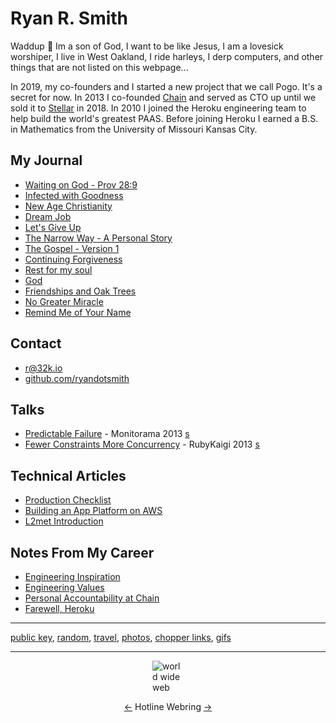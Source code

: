 <h1>Ryan R. Smith</h1>

Waddup 🤙 Im a son of God, I want to be like Jesus, I am a lovesick worshiper, I live in West Oakland, I ride harleys, I derp computers, and other things that are not listed on this webpage...

In 2019, my co-founders and I started a new project that we call Pogo. It's a secret for now. In 2013 I co-founded [Chain](https://web.archive.org/web/20180809015203/https://chain.com/) and served as CTO up until we sold it to [Stellar](https://stellar.org) in 2018. In 2010 I joined the Heroku engineering team to help build the world's greatest PAAS. Before joining Heroku I earned a B.S. in Mathematics from the University of Missouri Kansas City.

## My Journal

* [Waiting on God - Prov 28:9](/prov-28:9)
* [Infected with Goodness](/infected-with-goodness)
* [New Age Christianity](/new-age-christianity)
* [Dream Job](/dream-job)
* [Let's Give Up](/lets-give-up)
* [The Narrow Way - A Personal Story](/narrow-way)
* [The Gospel - Version 1](/gospel-v1)
* [Continuing Forgiveness](/forgiveness)
* [Rest for my soul](/rest-for-my-soul)
* [God](/God)
* [Friendships and Oak Trees](/friendships-and-oak-trees)
* [No Greater Miracle](/no-greater-miracle)
* [Remind Me of Your Name](/remind-me-of-your-name)

## Contact

* [r@32k.io](mailto:r@32k.io)
* [github.com/ryandotsmith](https://github.com/ryandotsmith)

## Talks

* [Predictable Failure](http://vimeo.com/75304752) - Monitorama 2013 [s](http://cl.ly/1o1o243O0z2A/Predictable%20Failure%20Monitorama.pdf)
* [Fewer Constraints More Concurrency](http://vimeo.com/68850147) - RubyKaigi 2013 [s](http://cl.ly/2812472J073R/Ruby%20Kaigi%202013%20-%20Fewer%20Constraints%20More%20Concurrency.pdf)

## Technical Articles

* [Production Checklist](/production-checklist)
* [Building an App Platform on AWS](/app-platforms-on-aws)
* [L2met Introduction](/l2met-introduction)

## Notes From My Career

* [Engineering Inspiration](/eng-inspiration)
* [Engineering Values](/eng-vals)
* [Personal Accountability at Chain](/personal-accountability-at-chain)
* [Farewell, Heroku](/farewell-heroku)

<hr />

[public key](/pk), [random](/random), [travel](/travel), [photos](/photos), [chopper links](/chopper-links), [gifs](/gifs)

<hr />
<img src="https://d.32k.io/earth.gif" style="margin: 0 auto; display: block; max-width: 50px;" alt="world wide web">

<p style="text-align: center">
<a href="https://hotlinewebring.club/ryandotsmith/previous">←</a>
Hotline Webring
<a href="https://hotlinewebring.club/ryandotsmith/next">→</a>
</p>

<script>
window.addEventListener('load', function() {

    function randcolor() {
        const colors = ['#bc5a45', '#618685', '#36486b', '#f18973'];
        var i = Math.floor(Math.random() * Math.floor(colors.length));
        return colors[i];
    }

    function spanit(tn) {
        var col = document.getElementsByTagName(tn);
        for (var i = 0; i < col.length; i++) {
            var text = col[i].innerText;
            col[i].innerText = '';
            for (var j = 0; j < text.length; j++) {
                var s = document.createElement('span');
                s.className = 'colored';
                s.innerHTML = text[j];
                col[i].appendChild(s);
            }
        }
    }

    var x = 0;
    function rot(offset) {
        x++;
        if (x%offset== 0) {
            var col = document.getElementsByClassName('colored');
            for (var i = 0; i < col.length; i++) {
                col[i].style.color = randcolor();
            }
        }
    }

    spanit('h1');
    spanit('h2');
    window.addEventListener('mousemove', function() {rot(20)});
    window.addEventListener('scroll',    function() {rot(5) });
});
</script>
